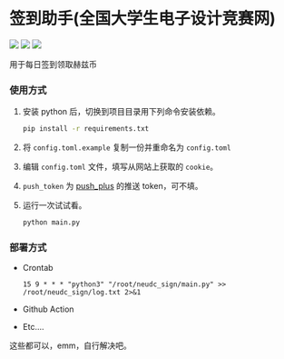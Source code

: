 # 签到助手(全国大学生电子设计竞赛网)

<p align="left">
<img src="https://img.shields.io/github/license/hui-shao/nuedc-sign?style=flat">
<img src="https://img.shields.io/github/issues/hui-shao/nuedc-sign?style=flat">
<img src="https://img.shields.io/badge/requirement-python3-blue?style=flat">
</p>
用于每日签到领取赫兹币

### 使用方式

1. 安装 python 后，切换到项目目录用下列命令安装依赖。

   ```bash
   pip install -r requirements.txt
   ```

2. 将 `config.toml.example` 复制一份并重命名为 `config.toml`

3. 编辑 `config.toml` 文件，填写从网站上获取的 `cookie`。

4. `push_token` 为 [push_plus](https://www.pushplus.plus/) 的推送 token，可不填。

5. 运行一次试试看。

   ```bash
   python main.py
   ```

### 部署方式

- Crontab

  ```
  15 9 * * * "python3" "/root/neudc_sign/main.py" >> /root/neudc_sign/log.txt 2>&1
  ```

- Github Action

- Etc....

这些都可以，emm，自行解决吧。


